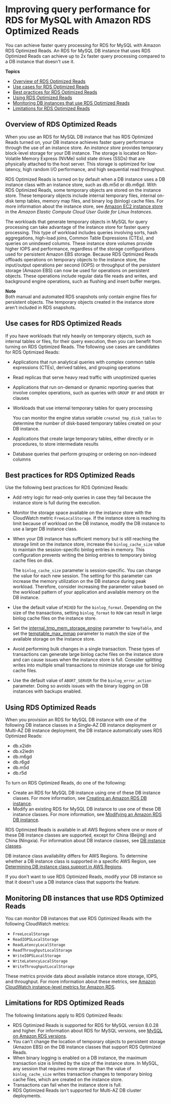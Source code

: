 # Improving query performance for RDS for MySQL with Amazon RDS Optimized Reads<a name="rds-optimized-reads"></a>

You can achieve faster query processing for RDS for MySQL with Amazon RDS Optimized Reads\. An RDS for MySQL DB instance that uses RDS Optimized Reads can achieve up to 2x faster query processing compared to a DB instance that doesn't use it\.

**Topics**
+ [Overview of RDS Optimized Reads](#rds-optimized-reads-overview)
+ [Use cases for RDS Optimized Reads](#rds-optimized-reads-use-cases)
+ [Best practices for RDS Optimized Reads](#rds-optimized-reads-best-practices)
+ [Using RDS Optimized Reads](#rds-optimized-reads-using)
+ [Monitoring DB instances that use RDS Optimized Reads](#rds-optimized-reads-monitoring)
+ [Limitations for RDS Optimized Reads](#rds-optimized-reads-limitations)

## Overview of RDS Optimized Reads<a name="rds-optimized-reads-overview"></a>

When you use an RDS for MySQL DB instance that has RDS Optimized Reads turned on, your DB instance achieves faster query performance through the use of an instance store\. An *instance store* provides temporary block\-level storage for your DB instance\. The storage is located on Non\-Volatile Memory Express \(NVMe\) solid state drives \(SSDs\) that are physically attached to the host server\. This storage is optimized for low latency, high random I/O performance, and high sequential read throughput\.

RDS Optimized Reads is turned on by default when a DB instance uses a DB instance class with an instance store, such as db\.m5d or db\.m6gd\. With RDS Optimized Reads, some temporary objects are stored on the instance store\. These temporary objects include internal temporary files, internal on\-disk temp tables, memory map files, and binary log \(binlog\) cache files\. For more information about the instance store, see [Amazon EC2 instance store](https://docs.aws.amazon.com/AWSEC2/latest/UserGuide/InstanceStorage.html) in the *Amazon Elastic Compute Cloud User Guide for Linux Instances*\.

The workloads that generate temporary objects in MySQL for query processing can take advantage of the instance store for faster query processing\. This type of workload includes queries involving sorts, hash aggregations, high\-load joins, Common Table Expressions \(CTEs\), and queries on unindexed columns\. These instance store volumes provide higher IOPS and performance, regardless of the storage configurations used for persistent Amazon EBS storage\. Because RDS Optimized Reads offloads operations on temporary objects to the instance store, the input/output operations per second \(IOPS\) or throughput of the persistent storage \(Amazon EBS\) can now be used for operations on persistent objects\. These operations include regular data file reads and writes, and background engine operations, such as flushing and insert buffer merges\.

**Note**  
Both manual and automated RDS snapshots only contain engine files for persistent objects\. The temporary objects created in the instance store aren't included in RDS snapshots\.

## Use cases for RDS Optimized Reads<a name="rds-optimized-reads-use-cases"></a>

If you have workloads that rely heavily on temporary objects, such as internal tables or files, for their query execution, then you can benefit from turning on RDS Optimized Reads\. The following use cases are candidates for RDS Optimized Reads:
+ Applications that run analytical queries with complex common table expressions \(CTEs\), derived tables, and grouping operations
+ Read replicas that serve heavy read traffic with unoptimized queries
+ Applications that run on\-demand or dynamic reporting queries that involve complex operations, such as queries with `GROUP BY` and `ORDER BY` clauses
+ Workloads that use internal temporary tables for query processing

  You can monitor the engine status variable `created_tmp_disk_tables` to determine the number of disk\-based temporary tables created on your DB instance\.
+ Applications that create large temporary tables, either directly or in procedures, to store intermediate results
+ Database queries that perform grouping or ordering on non\-indexed columns

## Best practices for RDS Optimized Reads<a name="rds-optimized-reads-best-practices"></a>

Use the following best practices for RDS Optimized Reads:
+ Add retry logic for read\-only queries in case they fail because the instance store is full during the execution\.
+ Monitor the storage space available on the instance store with the CloudWatch metric `FreeLocalStorage`\. If the instance store is reaching its limit because of workload on the DB instance, modify the DB instance to use a larger DB instance class\.
+ When your DB instance has sufficient memory but is still reaching the storage limit on the instance store, increase the `binlog_cache_size` value to maintain the session\-specific binlog entries in memory\. This configuration prevents writing the binlog entries to temporary binlog cache files on disk\.

  The `binlog_cache_size` parameter is session\-specific\. You can change the value for each new session\. The setting for this parameter can increase the memory utilization on the DB instance during peak workload\. Therefore, consider increasing the parameter value based on the workload pattern of your application and available memory on the DB instance\.
+ Use the default value of `MIXED` for the `binlog_format`\. Depending on the size of the transactions, setting `binlog_format` to `ROW` can result in large binlog cache files on the instance store\.
+ Set the [internal\_tmp\_mem\_storage\_engine](https://dev.mysql.com/doc/refman/8.0/en/server-system-variables.html#sysvar_internal_tmp_mem_storage_engine) parameter to `TempTable`, and set the [temptable\_max\_mmap](https://dev.mysql.com/doc/refman/8.0/en/server-system-variables.html#sysvar_temptable_max_mmap) parameter to match the size of the available storage on the instance store\.
+ Avoid performing bulk changes in a single transaction\. These types of transactions can generate large binlog cache files on the instance store and can cause issues when the instance store is full\. Consider splitting writes into multiple small transactions to minimize storage use for binlog cache files\.
+ Use the default value of `ABORT_SERVER` for the `binlog_error_action` parameter\. Doing so avoids issues with the binary logging on DB instances with backups enabled\.

## Using RDS Optimized Reads<a name="rds-optimized-reads-using"></a>

When you provision an RDS for MySQL DB instance with one of the following DB instance classes in a Single\-AZ DB instance deployment or Multi\-AZ DB instance deployment, the DB instance automatically uses RDS Optimized Reads:
+ db\.x2idn
+ db\.x2iedn
+ db\.m6gd
+ db\.r6gd
+ db\.m5d
+ db\.r5d

To turn on RDS Optimized Reads, do one of the following:
+ Create an RDS for MySQL DB instance using one of these DB instance classes\. For more information, see [Creating an Amazon RDS DB instance](USER_CreateDBInstance.md)\.
+ Modify an existing RDS for MySQL DB instance to use one of these DB instance classes\. For more information, see [Modifying an Amazon RDS DB instance](Overview.DBInstance.Modifying.md)\.

RDS Optimized Reads is available in all AWS Regions where one or more of these DB instance classes are supported, except for China \(Beijing\) and China \(Ningxia\)\. For information about DB instance classes, see [DB instance classes](Concepts.DBInstanceClass.md)\.

DB instance class availability differs for AWS Regions\. To determine whether a DB instance class is supported in a specific AWS Region, see [Determining DB instance class support in AWS Regions](Concepts.DBInstanceClass.md#Concepts.DBInstanceClass.RegionSupport)\.

If you don't want to use RDS Optimized Reads, modify your DB instance so that it doesn't use a DB instance class that supports the feature\.

## Monitoring DB instances that use RDS Optimized Reads<a name="rds-optimized-reads-monitoring"></a>

You can monitor DB instances that use RDS Optimized Reads with the following CloudWatch metrics:
+ `FreeLocalStorage`
+ `ReadIOPSLocalStorage`
+ `ReadLatencyLocalStorage`
+ `ReadThroughputLocalStorage`
+ `WriteIOPSLocalStorage`
+ `WriteLatencyLocalStorage`
+ `WriteThroughputLocalStorage`

These metrics provide data about available instance store storage, IOPS, and throughput\. For more information about these metrics, see [Amazon CloudWatch instance\-level metrics for Amazon RDS](rds-metrics.md#rds-cw-metrics-instance)\.

## Limitations for RDS Optimized Reads<a name="rds-optimized-reads-limitations"></a>

The following limitations apply to RDS Optimized Reads:
+ RDS Optimized Reads is supported for RDS for MySQL version 8\.0\.28 and higher\. For information about RDS for MySQL versions, see [MySQL on Amazon RDS versions](MySQL.Concepts.VersionMgmt.md)\.
+ You can't change the location of temporary objects to persistent storage \(Amazon EBS\) on the DB instance classes that support RDS Optimized Reads\.
+ When binary logging is enabled on a DB instance, the maximum transaction size is limited by the size of the instance store\. In MySQL, any session that requires more storage than the value of `binlog_cache_size` writes transaction changes to temporary binlog cache files, which are created on the instance store\.
+ Transactions can fail when the instance store is full\.
+ RDS Optimized Reads isn't supported for Multi\-AZ DB cluster deployments\.